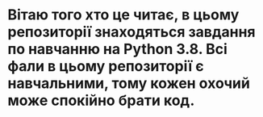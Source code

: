 # Вітаю того хто це читає, в цьому репозиторії знаходяться завдання по навчанню на Python 3.8. Всі фали в цьому репозиторії є навчальними, тому кожен охочий може спокійно брати код.
